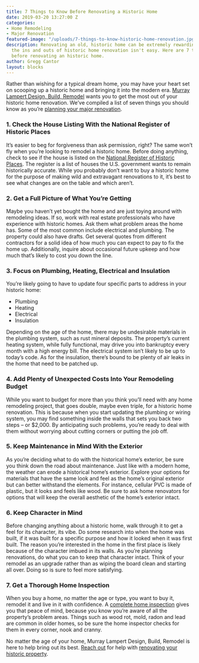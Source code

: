 ```yaml
---
title: 7 Things to Know Before Renovating a Historic Home
date: 2019-03-20 13:27:00 Z
categories:
- Home Remodeling
- Major Renovation
featured-image: "/uploads/7-things-to-know-historic-home-renovation.jpg"
description: Renovating an old, historic home can be extremely rewarding. But navigating
  the ins and outs of historic home renovation isn't easy. Here are 7 things to know
  before renovating an historic home.
author: Gregg Cantor
layout: blocks
---
```


Rather than wishing for a typical dream home, you may have your heart set on scooping up a historic home and bringing it into the modern era. [Murray Lampert Design, Build, Remodel](/) wants you to get the most out of your historic home renovation. We’ve compiled a list of seven things you should know as you’re [planning your major renovation](/major-renovations).

### 1. Check the House Listing With the National Register of Historic Places

It’s easier to beg for forgiveness than ask permission, right? The same won’t fly when you’re looking to remodel a historic home. Before doing anything, check to see if the house is listed on the [National Register of Historic Places](https://www.gsa.gov/real-estate/historic-preservation/historic-building-stewardship/national-register-of-historic-places). The register is a list of houses the U.S. government wants to remain historically accurate. While you probably don’t want to buy a historic home for the purpose of making wild and extravagant renovations to it, it’s best to see what changes are on the table and which aren’t. 

### 2. Get a Full Picture of What You’re Getting 

Maybe you haven’t yet bought the home and are just toying around with remodeling ideas. If so, work with real estate professionals who have experience with historic homes. Ask them what problem areas the home has. Some of the most common include electrical and plumbing. The property could also have drafts. Get several quotes from different contractors for a solid idea of how much you can expect to pay to fix the home up. Additionally, inquire about occasional future upkeep and how much that’s likely to cost you down the line. 

### 3. Focus on Plumbing, Heating, Electrical and Insulation 

You’re likely going to have to update four specific parts to address in your historic home:

- Plumbing
- Heating 
- Electrical
- Insulation 

Depending on the age of the home, there may be undesirable materials in the plumbing system, such as rust mineral deposits. The property’s current heating system, while fully functional, may drive you into bankruptcy every month with a high energy bill. The electrical system isn’t likely to be up to today’s code. As for the insulation, there’s bound to be plenty of air leaks in the home that need to be patched up. 

### 4. Add Plenty of Unexpected Costs Into Your Remodeling Budget

While you want to budget for more than you think you’ll need with any home remodeling project, that goes double, maybe even triple, for a historic home renovation. This is because when you start updating the plumbing or wiring system, you may find something inside the walls that sets you back two steps – or $2,000. By anticipating such problems, you’re ready to deal with them without worrying about cutting corners or putting the job off. 

### 5. Keep Maintenance in Mind With the Exterior 

As you’re deciding what to do with the historical home’s exterior, be sure you think down the road about maintenance. Just like with a modern home, the weather can erode a historical home’s exterior. Explore your options for materials that have the same look and feel as the home’s original exterior but can better withstand the elements. For instance, cellular PVC is made of plastic, but it looks and feels like wood. Be sure to ask home renovators for options that will keep the overall aesthetic of the home’s exterior intact. 

### 6. Keep Character in Mind 

Before changing anything about a historic home, walk through it to get a feel for its character, its vibe. Do some research into when the home was built, if it was built for a specific purpose and how it looked when it was first built. The reason you’re interested in the home in the first place is likely because of the character imbued in its walls. As you’re planning renovations, do what you can to keep that character intact. Think of your remodel as an upgrade rather than as wiping the board clean and starting all over. Doing so is sure to feel more satisfying. 

### 7. Get a Thorough Home Inspection

When you buy a home, no matter the age or type, you want to buy it, remodel it and live in it with confidence. A [complete home inspection](/cantors-corner-permits-and-inspections/) gives you that peace of mind, because you know you’re aware of all the property’s problem areas. Things such as wood rot, mold, radon and lead are common in older homes, so be sure the home inspector checks for them in every corner, nook and cranny. 

No matter the age of your home, Murray Lampert Design, Build, Remodel is here to help bring out its best. [Reach out](#quick-contact) for help with [renovating your historic property](/featured-projects/historical-home-remodel-mission-hills/).